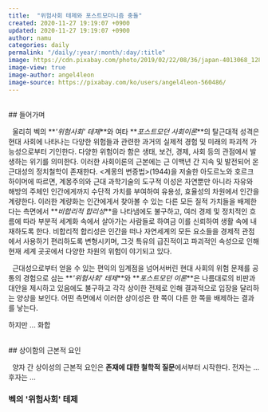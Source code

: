 ```yaml
---
title:  "위험사회 테제와 포스트모더니즘 충돌"
created: 2020-11-27 19:19:07 +0900
updated: 2020-11-27 19:19:07 +0900
author: namu
categories: daily
permalink: "/daily/:year/:month/:day/:title"
image: https://cdn.pixabay.com/photo/2019/02/22/08/36/japan-4013068_1280.jpg
image-view: true
image-author: angel4leon
image-source: https://pixabay.com/ko/users/angel4leon-560486/
---
```


<br>
## 들어가며

&nbsp;&nbsp;울리히 벡의 **_'위험사회' 테제_**와 여타 **_포스트모던 사회이론_**의 탈근대적 성격은
현대 사회에 나타나는 다양한 위험들과 관련한 과거의 실제적 경험 및 미래의 파괴적 가능성으로부터 기인한다.
다양한 위험이라 함은 생태, 보건, 경제, 사회 등의 관점에서 발생하는 위기를 의미한다.
이러한 사회이론의 근본에는 근 이백년 간 지속 및 발전되어 온 근대성의 정치철학이 존재한다.
\<계몽의 변증법\>(1944)을 저술한 아도르노와 호르크하이머에 따르면, 계몽주의와 근대 과학기술의 도구적 이성은
자연뿐만 아니라 자유와 해방의 주체인 인간에게까지 수단적 가치를 부여하여 유용성, 효율성의 차원에서 인간을 계량한다.
이러한 계량화는 인간에게서 찾아볼 수 있는 다른 모든 질적 가치들을 배제한다는 측면에서 **_비합리적 합리성_**을 나타냄에도 불구하고,
여러 경제 및 정치적인 흐름에 따라 부분적 세계화 속에서 살아가는 사람들로 하여금 이를 신뢰하여 생활 속에 내재하도록 한다.
비합리적 합리성은 인간을 떠나 자연세계의 모든 요소들을 경제적 관점에서 사용하기 편리하도록 변형시키며,
그것 특유의 급진적이고 파괴적인 속성으로 인해 현재 세계 곳곳에서 다양한 차원의 위험이 야기되고 있다.

&nbsp;&nbsp;근대성으로부터 얻을 수 있는 편익의 임계점을 넘어서버린 현대 사회의 위험 문제를 공통의 경험으로 삼는
**_'위험사회' 테제_**와 **_포스트모던 이론_**은 나름대로의 비판과 대안을 제시하고 있음에도 불구하고 각각 상이한 전제로 인해
결과적으로 입장을 달리하는 양상을 보인다. 어떤 측면에서 이러한 상이성은 한 쪽이 다른 한 쪽을 배제하는 결과를 낳는다.

하지만 ... 화합

<br>
## 상이함의 근본적 요인

&nbsp;&nbsp;양자 간 상이성의 근본적 요인은 **존재에 대한 철학적 질문**에서부터 시작한다.
전자는 ... 후자는 ...

### 벡의 '위험사회' 테제

